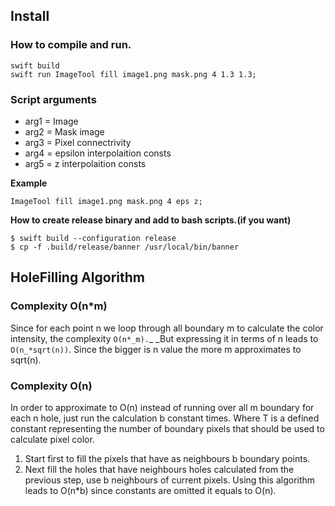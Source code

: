 ## Install

### How to compile and run.

    swift build 
    swift run ImageTool fill image1.png mask.png 4 1.3 1.3;
### Script arguments
    

 - arg1 = Image 
 - arg2 = Mask image 
 - arg3 = Pixel connectrivity 
 - arg4 = epsilon interpolaition consts 
 - arg5 =  z interpolaition consts
   

**Example**

    ImageTool fill image1.png mask.png 4 eps z;
**How to create release binary and add to bash scripts.(if you want)**

    $ swift build --configuration release
    $ cp -f .build/release/banner /usr/local/bin/banner




 
## HoleFilling Algorithm

### Complexity O(n*m)
Since for each point n we loop through all boundary m to calculate the color intensity, the complexity `O(n*_m).`_
_But expressing it in terms of n leads to  `O(n_*sqrt(n))`. Since the bigger is n value the more m approximates to sqrt(n).

### Complexity O(n)
In order to approximate to O(n) instead of running over all m boundary for each n hole, just run the calculation b  constant times.
Where T is a defined constant representing the number of boundary pixels that should be used to calculate pixel color.
1. Start first to fill the pixels that have as neighbours b boundary points.
2. Next fill the holes that have neighbours holes calculated from the previous step, use b neighbours of current pixels.
Using this algorithm leads to O(n*b) since constants are omitted it equals to O(n).

